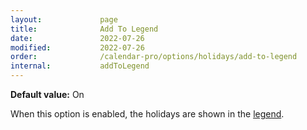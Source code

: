 ```yaml
---
layout:             page
title:              Add To Legend
date:               2022-07-26
modified:           2022-07-26
order:              /calendar-pro/options/holidays/add-to-legend
internal:           addToLegend
---
```

**Default value:** On

When this option is enabled, the holidays are shown in the [legend](../../options/legend/index.md).

